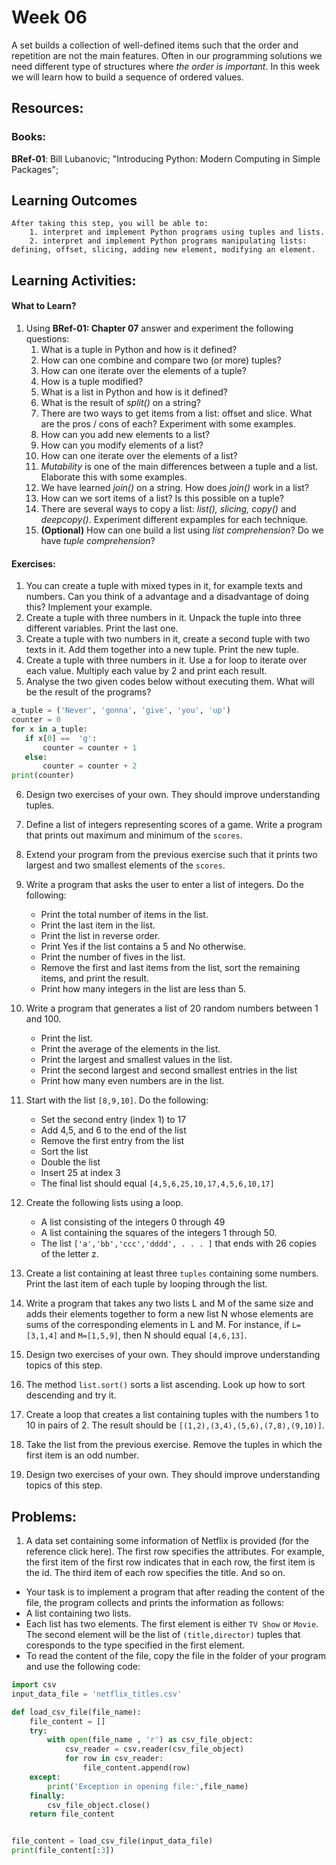 # Week 06

A set builds a collection of well-defined items such that the order and repetition are not the main features. Often in our programming solutions we need different type of structures where *the order is important*. In this week we will learn how to build a sequence of ordered values.

## Resources:
### Books:

**BRef-01**: Bill Lubanovic; "Introducing Python: Modern Computing in Simple Packages";

## Learning Outcomes

```
After taking this step, you will be able to:
	1. interpret and implement Python programs using tuples and lists.
	2. interpret and implement Python programs manipulating lists: defining, offset, slicing, adding new element, modifying an element. 
```

## Learning Activities:

#### What to Learn?

1. Using **BRef-01: Chapter 07** answer and experiment the following questions:
   1. What is a tuple in Python and how is it defined?
   2. How can one combine and compare two (or more) tuples? 
   3. How can one iterate over the elements of a tuple?
   4. How is a tuple modified?
   5. What is a list in Python and how is it defined?
   6. What is the result of *split()* on a string?
   7. There are two ways to get items from a list: offset and slice. What are the pros / cons of each? Experiment with some examples.
   7. How can you add new elements to a list?
   8. How can you modify elements of a list?
   9. How can one iterate over the elements of a list?
   10. *Mutability* is one of the main differences between a tuple and a list. Elaborate this with some examples. 
   11. We have learned *join()* on a string. How does *join()* work in a list?
   12. How can we sort items of a list? Is this possible on a tuple?
   13. There are several ways to copy a list: *list(), slicing, copy()* and *deepcopy()*. Experiment different expamples for each technique.
   14. **(Optional)** How can one build a list using *list comprehension*? Do we have *tuple comprehension*?



#### Exercises:
1. You can create a tuple with mixed types in it, for example texts and numbers. Can you think of a advantage and a disadvantage of doing this? Implement your example.
2. Create a tuple with three numbers in it. Unpack the tuple into three different variables. Print the last one.
3. Create a tuple with two numbers in it, create a second tuple with two texts in it. Add them together into a new tuple. Print the new tuple.
4. Create a tuple with three numbers in it. Use a for loop to iterate over each value. Multiply each value by 2 and print each result.
5. Analyse the two given codes below without executing them. What will be the result of the programs?

 ```python
a_tuple = ('Never', 'gonna', 'give', 'you', 'up')
counter = 0
for x in a_tuple:
    if x[0] ==  'g':
        counter = counter + 1
    else:
        counter = counter + 2
print(counter)
```

6. Design two exercises of your own. They should improve understanding tuples.

7. Define a list of integers representing scores of a game. Write a program that prints out maximum and minimum of the `scores`.
8. Extend your program from the previous exercise such that it prints two largest and two smallest elements of the `scores`.
9. Write a program that asks the user to enter a list of integers. Do the following:
	- Print the total number of items in the list.
	- Print the last item in the list.
	- Print the list in reverse order.
	- Print Yes if the list contains a 5 and No otherwise.
	- Print the number of fives in the list.
	- Remove the first and last items from the list, sort the remaining items, and print the result.
	- Print how many integers in the list are less than 5.
10. Write a program that generates a list of 20 random numbers between 1 and 100.
 	- Print the list.
	- Print the average of the elements in the list.
	- Print the largest and smallest values in the list.
	- Print the second largest and second smallest entries in the list
	- Print how many even numbers are in the list.
11. Start with the list `[8,9,10]`. Do the following:
	- Set the second entry (index 1) to 17 
	- Add 4,5, and 6 to the end of the list 
	- Remove the first entry from the list
	- Sort the list
	- Double the list
	- Insert 25 at index 3
	- The final list should equal `[4,5,6,25,10,17,4,5,6,10,17]`
12. Create the following lists using a loop.
	- A list consisting of the integers 0 through 49
	- A list containing the squares of the integers 1 through 50.
	- The list `['a','bb','ccc','dddd', . . . ]` that ends with 26 copies of the letter z.

13. Create a list containing at least three `tuples` containing some numbers. Print the last item of each tuple by looping through the list. 

14. Write a program that takes any two lists L and M of the same size and adds their elements together to form a new list N whose elements are sums of the corresponding elements in L and M. For instance, if `L=[3,1,4]` and `M=[1,5,9]`, then N should equal `[4,6,13]`.

15. Design two exercises of your own. They should improve understanding topics of this step.

16. The method `list.sort()` sorts a list ascending. Look up how to sort descending and try it. 

20. Create a loop that creates a list containing tuples with the numbers 1 to 10 in pairs of 2. The result should be `[(1,2),(3,4),(5,6),(7,8),(9,10)]`.

21. Take the list from the previous exercise. Remove the tuples in which the first item is an odd number. 

22. Design two exercises of your own. They should improve understanding topics of this step.

## Problems:

1. A data set containing some information of Netflix is provided (for the reference click here[]()). The first row specifies the attributes. For example, the first item of the first row indicates that in each row, the first item is the id. The third item of each row specifies the title. And so on.
- Your task is to implement a program that after reading the content of the file, the program collects and prints the information as follows:
- A list containing two lists.
- Each list has two elements. The first element is either `TV Show` or `Movie`. The second element will be the list of `(title,director)` tuples that coresponds to the type specified in the first element.
- To read the content of the file, copy the file in the folder of your program and use the following code:

```python
import csv
input_data_file = 'netflix_titles.csv'

def load_csv_file(file_name):
    file_content = []
    try:
        with open(file_name , 'r') as csv_file_object:
            csv_reader = csv.reader(csv_file_object)
            for row in csv_reader:
                file_content.append(row)
    except:
        print('Exception in opening file:',file_name)
    finally:
        csv_file_object.close()
    return file_content


file_content = load_csv_file(input_data_file)
print(file_content[:3])
```






